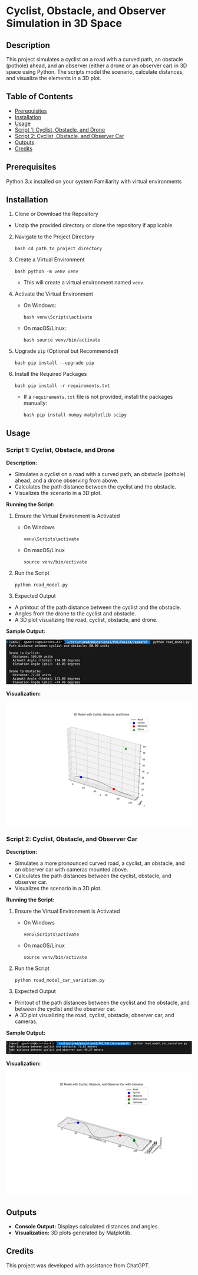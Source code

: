 # Cyclist, Obstacle, and Observer Simulation in 3D Space

## Description

This project simulates a cyclist on a road with a curved path, an obstacle (pothole) ahead, and an observer (either a drone or an observer car) in 3D space using Python. The scripts model the scenario, calculate distances, and visualize the elements in a 3D plot.

## Table of Contents

- [Prerequisites](#prerequisites)
- [Installation](#installation)
- [Usage](#usage)
- [Script 1: Cyclist, Obstacle, and Drone](#script-1-cyclist-obstacle-and-drone)
- [Script 2: Cyclist, Obstacle, and Observer Car](#script-2-cyclist-obstacle-and-observer-car)
- [Outputs](#outputs)
- [Credits](#credits)

## Prerequisites

Python 3.x installed on your system
Familiarity with virtual environments

## Installation

1. Clone or Download the Repository
- Unzip the provided directory or clone the repository if applicable.
2. Navigate to the Project Directory

    ```bash cd path_to_project_directory ```

3. Create a Virtual Environment

    ```bash python -m venv venv ```

    - This will create a virtual environment named `venv`.

4. Activate the Virtual Environment

    - On Windows:

        ```bash venv\Scripts\activate ```
    - On macOS/Linux:

        ```bash source venv/bin/activate ```

5. Upgrade `pip` (Optional but Recommended)

    ```bash pip install --upgrade pip ```

6. Install the Required Packages

    ```bash pip install -r requirements.txt ```

    - If a `requirements.txt` file is not provided, install the packages manually:

        ```bash pip install numpy matplotlib scipy ```
## Usage

### Script 1: Cyclist, Obstacle, and Drone

**Description:**

- Simulates a cyclist on a road with a curved path, an obstacle (pothole) ahead, and a drone observing from above.
- Calculates the path distance between the cyclist and the obstacle.
- Visualizes the scenario in a 3D plot.

**Running the Script:**

1. Ensure the Virtual Environment is Activated

    - On Windows

        ```venv\Scripts\activate```

    - On macOS/Linux

        ```source venv/bin/activate```

2. Run the Script

    ```python road_model.py```

3. Expected Output
- A printout of the path distance between the cyclist and the obstacle.
- Angles from the drone to the cyclist and obstacle.
- A 3D plot visualizing the road, cyclist, obstacle, and drone.

**Sample Output:**

![Figure1 Terminal Output](./assets/drone_road_model/BikeModelFig1TerminalOutput.png)

**Visualization:**

![Figure1 Visualization](./assets/drone_road_model/BikeModelFig1.png)

### Script 2: Cyclist, Obstacle, and Observer Car

**Description:**

- Simulates a more pronounced curved road, a cyclist, an obstacle, and an observer car with cameras mounted above.
- Calculates the path distances between the cyclist, obstacle, and observer car.
- Visualizes the scenario in a 3D plot.

**Running the Script:**

1. Ensure the Virtual Environment is Activated

    - On Windows

        ```venv\Scripts\activate```

    - On macOS/Linux

        ```source venv/bin/activate```

2. Run the Script

    ```python road_model_car_variation.py```

3. Expected Output
- Printout of the path distances between the cyclist and the obstacle, and between the cyclist and the observer car.
- A 3D plot visualizing the road, cyclist, obstacle, observer car, and cameras.

**Sample Output:**

![Figure2 Terminal Output](./assets/road_model_car_variation/BikeModelFig2TerminalOutput.png)

**Visualization:**

![Figure2 Visualization](./assets/road_model_car_variation/BikeModelFig2.png)

## Outputs

- **Console Output:** Displays calculated distances and angles.
- **Visualization:** 3D plots generated by Matplotlib.

## Credits

This project was developed with assistance from ChatGPT.